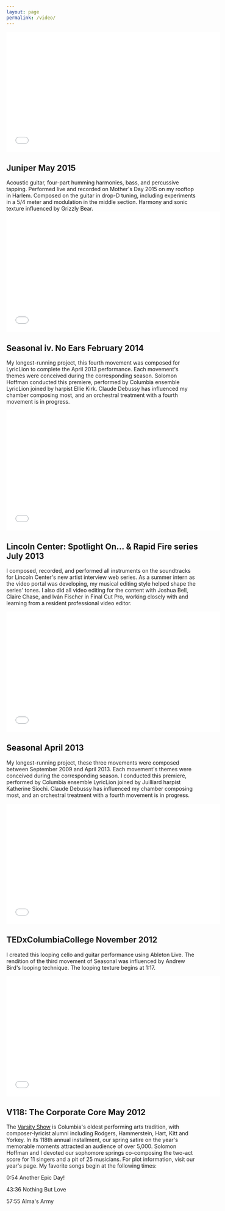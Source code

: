 ```yaml
---
layout: page
permalink: /video/
---
```


<iframe width="560" height="315" src="//www.youtube.com/embed/t0N-WbiDuJA" frameborder="0" allowfullscreen></iframe>

<h2 class="video-heading">Juniper <span>May 2015</span></h2> 
Acoustic guitar, four-part humming harmonies, bass, and percussive tapping. Performed live and recorded on Mother's Day 2015 on my rooftop in Harlem. Composed on the guitar in drop-D tuning, including experiments in a 5/4 meter and modulation in the middle section. Harmony and sonic texture influenced by Grizzly Bear.

<iframe width="560" height="315" src="//www.youtube.com/embed/lXsKIJFXV8s" frameborder="0" allowfullscreen></iframe>

<h2 class="video-heading">Seasonal iv. No Ears <span>February 2014</span></h2>

My longest-running project, this fourth movement was composed for LyricLion to complete the April 2013 performance. Each movement's themes were conceived during the corresponding season. Solomon Hoffman conducted this premiere, performed by Columbia ensemble LyricLion joined by harpist Ellie Kirk. Claude Debussy has influenced my chamber composing most, and an orchestral treatment with a fourth movement is in progress.

<iframe width="560" height="315" src="//www.youtube.com/embed/9uoWYLm2rXE" frameborder="0" allowfullscreen></iframe>

<h2 class="video-heading">Lincoln Center: Spotlight On... &amp; Rapid Fire series <span>July 2013</span></h2>

I composed, recorded, and performed all instruments on the soundtracks for Lincoln Center's new artist interview web series. As a summer intern as the video portal was developing, my musical editing style helped shape the series' tones. I also did all video editing for the content with Joshua Bell, Claire Chase, and Iván Fischer in Final Cut Pro, working closely with and learning from a resident professional video editor.

<iframe width="560" height="315" src="//www.youtube.com/embed/PR-rKHqk2n0" frameborder="0" allowfullscreen></iframe>

<h2 class="video-heading">Seasonal <span>April 2013</span></h2>

My longest-running project, these three movements were composed between September 2009 and April 2013. Each movement's themes were conceived during the corresponding season. I conducted this premiere, performed by Columbia ensemble LyricLion joined by Juilliard harpist Katherine Siochi. Claude Debussy has influenced my chamber composing most, and an orchestral treatment with a fourth movement is in progress.

<iframe width="560" height="315" src="//www.youtube.com/embed/R2FIr4I59ec" id="ted_x" frameborder="0" allowfullscreen></iframe>

<h2 class="video-heading">TEDxColumbiaCollege <span>November 2012</span></h2>

I created this looping cello and guitar performance using Ableton Live. The rendition of the third movement of Seasonal was influenced by Andrew Bird's looping technique. The looping texture begins at <a id="time4">1:17</a>.

<iframe src="//www.youtube.com/embed/X9IWRm469jM" width="560" height="315" id="varsity_show" frameborder="0" allowfullscreen></iframe>

<h2 class="video-heading">V118: The Corporate Core <span>May 2012</span></h2>

The <a href="http://www.wikipedia.org/wiki/Varsity_Show" target="blank">Varsity Show</a> is Columbia's oldest performing arts tradition, with composer-lyricist alumni including Rodgers, Hammerstein, Hart, Kitt and Yorkey. In its 118th annual installment, our spring satire on the year's memorable moments attracted an audience of over 5,000. Solomon Hoffman and I devoted our sophomore springs co-composing the two-act score for 11 singers and a pit of 25 musicians. For plot information, visit <a ref="http://www.thevarsityshow.com/v118/">our year's page</a>. My favorite songs begin at the following times:</p>
        <p><a id="time1">0:54</a> Another Epic Day!</p>
        <p><a id="time2">43:36</a> Nothing But Love</p>
        <p><a id="time3">57:55</a> Alma's Army</p>
